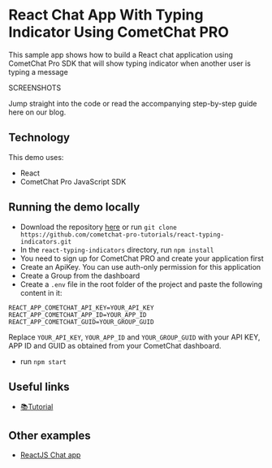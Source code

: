 # React Chat App With Typing Indicator Using CometChat PRO

This sample app shows how to build a React chat application using CometChat Pro SDK that will show typing indicator when another user is typing a message

SCREENSHOTS

Jump straight into the code or read the accompanying step-by-step guide here on our blog.

## Technology

This demo uses:

* React
* CometChat Pro JavaScript SDK

## Running the demo locally

* Download the repository [here](https://github.com/cometchat-pro-tutorials/react-typing-indicators/archive/master.zip) or run `git clone https://github.com/cometchat-pro-tutorials/react-typing-indicators.git`
* In the `react-typing-indicators` directory, run `npm install`
* You need to sign up for CometChat PRO and create your application first
* Create an ApiKey. You can use auth-only permission for this application
* Create a Group from the dashboard
* Create a `.env` file in the root folder of the project and paste the following content in it:

```
REACT_APP_COMETCHAT_API_KEY=YOUR_API_KEY
REACT_APP_COMETCHAT_APP_ID=YOUR_APP_ID
REACT_APP_COMETCHAT_GUID=YOUR_GROUP_GUID
```

Replace `YOUR_API_KEY`, `YOUR_APP_ID` and `YOUR_GROUP_GUID` with your API KEY, APP ID and GUID as obtained from your CometChat dashboard.

* run `npm start`

## Useful links

* [📚Tutorial](https://prodocs.cometchat.com/docs)

## Other examples

* [ReactJS Chat app](https://github.com/cometchat-pro/javascript-reactjs-chat-app)